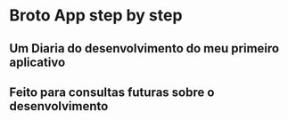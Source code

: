 # Broto App step by step

## Um Diaria do desenvolvimento do meu primeiro aplicativo

## Feito para consultas futuras sobre o desenvolvimento
